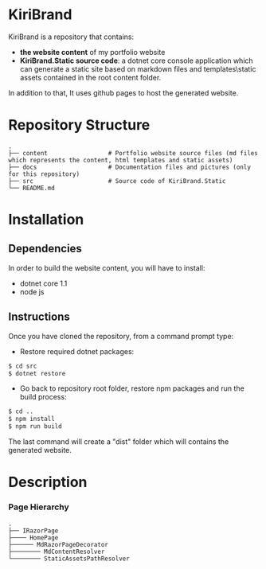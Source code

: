 # KiriBrand 

KiriBrand is a repository that contains:
* **the website content** of my portfolio website 
* **KiriBrand.Static source code**: a dotnet core console application which can generate a static site based on markdown files and templates\static assets contained in the root content folder.

In addition to that, It uses github pages to host the generated website.

# Repository Structure

    .
    ├── content                 # Portfolio website source files (md files which represents the content, html templates and static assets)
    ├── docs                    # Documentation files and pictures (only for this repository)
    ├── src                     # Source code of KiriBrand.Static
    └── README.md
    

# Installation 

## Dependencies

In order to build the website content, you will have to install:
* dotnet core 1.1
* node js

## Instructions

Once you have cloned the repository, from a command prompt type:

* Restore required dotnet packages:
``` sh
$ cd src
$ dotnet restore
```

* Go back to repository root folder, restore npm packages and run the build process:

``` sh
$ cd .. 
$ npm install
$ npm run build
```

The last command will create a "dist" folder which will contains the generated website.

# Description

### Page Hierarchy
    .
    ├── IRazorPage 
    ├──── HomePage  
    ├────── MdRazorPageDecorator
    ├──────── MdContentResolver
    └──────── StaticAssetsPathResolver
